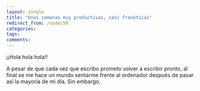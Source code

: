 ```yaml
---
layout: single
title: "Unas semanas muy productivas, casi frenéticas"
redirect_from: /node/50
categories:
tags: 
comments: 
---
```

¡¡Hola hola hola!!  

A pesar de que cada vez que escribo prometo volver a escribir pronto, al final se me hace un mundo sentarme frente al ordenador después de pasar así la mayoría de mi día. Sin embargo,
